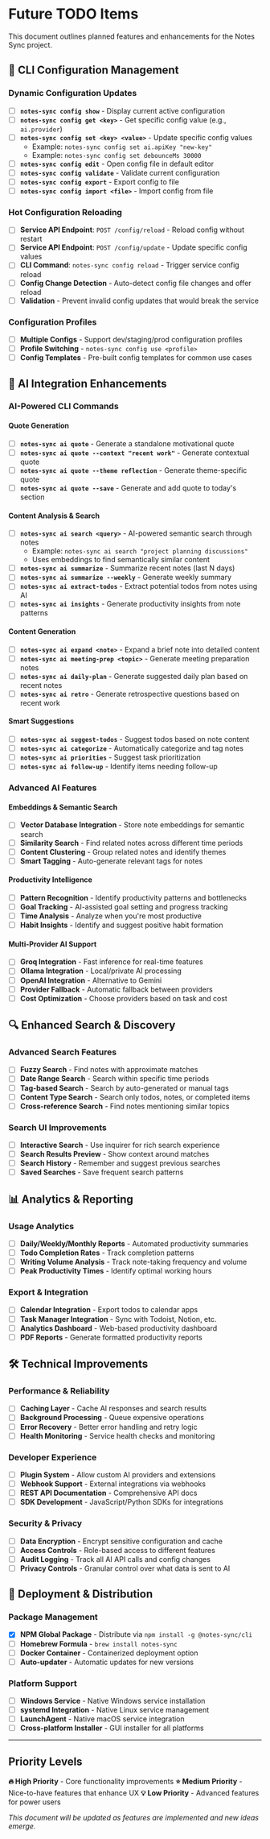 # Future TODO Items

This document outlines planned features and enhancements for the Notes Sync project.

## 🔧 CLI Configuration Management

### **Dynamic Configuration Updates**

- [ ] **`notes-sync config show`** - Display current active configuration
- [ ] **`notes-sync config get <key>`** - Get specific config value (e.g., `ai.provider`)
- [ ] **`notes-sync config set <key> <value>`** - Update specific config values
  - Example: `notes-sync config set ai.apiKey "new-key"`
  - Example: `notes-sync config set debounceMs 30000`
- [ ] **`notes-sync config edit`** - Open config file in default editor
- [ ] **`notes-sync config validate`** - Validate current configuration
- [ ] **`notes-sync config export`** - Export config to file
- [ ] **`notes-sync config import <file>`** - Import config from file

### **Hot Configuration Reloading**

- [ ] **Service API Endpoint**: `POST /config/reload` - Reload config without restart
- [ ] **Service API Endpoint**: `POST /config/update` - Update specific config values
- [ ] **CLI Command**: `notes-sync config reload` - Trigger service config reload
- [ ] **Config Change Detection** - Auto-detect config file changes and offer reload
- [ ] **Validation** - Prevent invalid config updates that would break the service

### **Configuration Profiles**

- [ ] **Multiple Configs** - Support dev/staging/prod configuration profiles
- [ ] **Profile Switching** - `notes-sync config use <profile>`
- [ ] **Config Templates** - Pre-built config templates for common use cases

## 🤖 AI Integration Enhancements

### **AI-Powered CLI Commands**

#### **Quote Generation**

- [ ] **`notes-sync ai quote`** - Generate a standalone motivational quote
- [ ] **`notes-sync ai quote --context "recent work"`** - Generate contextual quote
- [ ] **`notes-sync ai quote --theme reflection`** - Generate theme-specific quote
- [ ] **`notes-sync ai quote --save`** - Generate and add quote to today's section

#### **Content Analysis & Search**

- [ ] **`notes-sync ai search <query>`** - AI-powered semantic search through notes
  - Example: `notes-sync ai search "project planning discussions"`
  - Uses embeddings to find semantically similar content
- [ ] **`notes-sync ai summarize`** - Summarize recent notes (last N days)
- [ ] **`notes-sync ai summarize --weekly`** - Generate weekly summary
- [ ] **`notes-sync ai extract-todos`** - Extract potential todos from notes using AI
- [ ] **`notes-sync ai insights`** - Generate productivity insights from note patterns

#### **Content Generation**

- [ ] **`notes-sync ai expand <note>`** - Expand a brief note into detailed content
- [ ] **`notes-sync ai meeting-prep <topic>`** - Generate meeting preparation notes
- [ ] **`notes-sync ai daily-plan`** - Generate suggested daily plan based on recent notes
- [ ] **`notes-sync ai retro`** - Generate retrospective questions based on recent work

#### **Smart Suggestions**

- [ ] **`notes-sync ai suggest-todos`** - Suggest todos based on note content
- [ ] **`notes-sync ai categorize`** - Automatically categorize and tag notes
- [ ] **`notes-sync ai priorities`** - Suggest task prioritization
- [ ] **`notes-sync ai follow-up`** - Identify items needing follow-up

### **Advanced AI Features**

#### **Embeddings & Semantic Search**

- [ ] **Vector Database Integration** - Store note embeddings for semantic search
- [ ] **Similarity Search** - Find related notes across different time periods
- [ ] **Content Clustering** - Group related notes and identify themes
- [ ] **Smart Tagging** - Auto-generate relevant tags for notes

#### **Productivity Intelligence**

- [ ] **Pattern Recognition** - Identify productivity patterns and bottlenecks
- [ ] **Goal Tracking** - AI-assisted goal setting and progress tracking
- [ ] **Time Analysis** - Analyze when you're most productive
- [ ] **Habit Insights** - Identify and suggest positive habit formation

#### **Multi-Provider AI Support**

- [ ] **Groq Integration** - Fast inference for real-time features
- [ ] **Ollama Integration** - Local/private AI processing
- [ ] **OpenAI Integration** - Alternative to Gemini
- [ ] **Provider Fallback** - Automatic fallback between providers
- [ ] **Cost Optimization** - Choose providers based on task and cost

## 🔍 Enhanced Search & Discovery

### **Advanced Search Features**

- [ ] **Fuzzy Search** - Find notes with approximate matches
- [ ] **Date Range Search** - Search within specific time periods
- [ ] **Tag-based Search** - Search by auto-generated or manual tags
- [ ] **Content Type Search** - Search only todos, notes, or completed items
- [ ] **Cross-reference Search** - Find notes mentioning similar topics

### **Search UI Improvements**

- [ ] **Interactive Search** - Use inquirer for rich search experience
- [ ] **Search Results Preview** - Show context around matches
- [ ] **Search History** - Remember and suggest previous searches
- [ ] **Saved Searches** - Save frequent search patterns

## 📊 Analytics & Reporting

### **Usage Analytics**

- [ ] **Daily/Weekly/Monthly Reports** - Automated productivity summaries
- [ ] **Todo Completion Rates** - Track completion patterns
- [ ] **Writing Volume Analysis** - Track note-taking frequency and volume
- [ ] **Peak Productivity Times** - Identify optimal working hours

### **Export & Integration**

- [ ] **Calendar Integration** - Export todos to calendar apps
- [ ] **Task Manager Integration** - Sync with Todoist, Notion, etc.
- [ ] **Analytics Dashboard** - Web-based productivity dashboard
- [ ] **PDF Reports** - Generate formatted productivity reports

## 🛠️ Technical Improvements

### **Performance & Reliability**

- [ ] **Caching Layer** - Cache AI responses and search results
- [ ] **Background Processing** - Queue expensive operations
- [ ] **Error Recovery** - Better error handling and retry logic
- [ ] **Health Monitoring** - Service health checks and monitoring

### **Developer Experience**

- [ ] **Plugin System** - Allow custom AI providers and extensions
- [ ] **Webhook Support** - External integrations via webhooks
- [ ] **REST API Documentation** - Comprehensive API docs
- [ ] **SDK Development** - JavaScript/Python SDKs for integrations

### **Security & Privacy**

- [ ] **Data Encryption** - Encrypt sensitive configuration and cache
- [ ] **Access Controls** - Role-based access to different features
- [ ] **Audit Logging** - Track all AI API calls and config changes
- [ ] **Privacy Controls** - Granular control over what data is sent to AI

## 🚀 Deployment & Distribution

### **Package Management**

- [x] **NPM Global Package** - Distribute via `npm install -g @notes-sync/cli`
- [ ] **Homebrew Formula** - `brew install notes-sync`
- [ ] **Docker Container** - Containerized deployment option
- [ ] **Auto-updater** - Automatic updates for new versions

### **Platform Support**

- [ ] **Windows Service** - Native Windows service installation
- [ ] **systemd Integration** - Native Linux service management
- [ ] **LaunchAgent** - Native macOS service integration
- [ ] **Cross-platform Installer** - GUI installer for all platforms

---

## Priority Levels

**🔥 High Priority** - Core functionality improvements
**⭐ Medium Priority** - Nice-to-have features that enhance UX
**💡 Low Priority** - Advanced features for power users

_This document will be updated as features are implemented and new ideas emerge._
